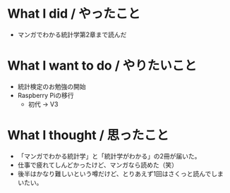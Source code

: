 # What I did / やったこと
- マンガでわかる統計学第2章まで読んだ

# What I want to do / やりたいこと
- 統計検定のお勉強の開始
- Raspberry Piの移行
  - 初代 → V3

# What I thought / 思ったこと
- 「マンガでわかる統計学」と「統計学がわかる」の2冊が届いた。
- 仕事で疲れてしんどかったけど、マンガなら読めた（笑）
- 後半はかなり難しいという噂だけど、とりあえず1回はさくっと読んでしまいたい。
